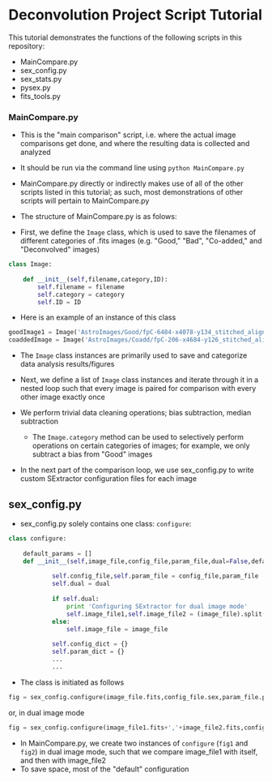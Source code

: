 # Deconvolution Project Script Tutorial

This tutorial demonstrates the functions of the following scripts in this repository:

- MainCompare.py
- sex_config.py
- sex_stats.py
- pysex.py
- fits_tools.py


### MainCompare.py

* This is the "main comparison" script, i.e. where the actual image comparisons get done, and where the resulting data is collected and analyzed
* It should be run via the command line using ```python MainCompare.py```
* MainCompare.py directly or indirectly makes use of all of the other scripts listed in this tutorial; as such, most demonstrations of other scripts will pertain to MainCompare.py
* The structure of MainCompare.py is as folows:

* First, we define the ```Image``` class, which is used to save the filenames of different categories of .fits images (e.g. "Good," "Bad", "Co-added," and "Deconvolved" images)
``` python
class Image:
    
    def __init__(self,filename,category,ID):
        self.filename = filename
        self.category = category
        self.ID = ID
```
* Here is an example of an instance of this class
``` python
goodImage1 = Image('AstroImages/Good/fpC-6484-x4078-y134_stitched_alignCropped.fits','Good','1')
coaddedImage = Image('AstroImages/Coadd/fpC-206-x4684-y126_stitched_alignCropped-COADD.fits','Coadded','')
```
* The ```Image``` class instances are primarily used to save and categorize data analysis results/figures

* Next, we define a list of ```Image``` class instances and iterate through it in a nested loop such that every image is paired for comparison with every other image exactly once
* We perform trivial data cleaning operations; bias subtraction, median subtraction
    * The ```Image.category``` method can be used to selectively perform operations on certain categories of images; for example, we only subtract a bias from "Good" images
* In the next part of the comparison loop, we use sex_config.py to write custom SExtractor configuration files for each image

## sex_config.py

* sex_config.py solely contains one class: ```configure```:
``` python
class configure:
    
    default_params = []
    def __init__(self,image_file,config_file,param_file,dual=False,default_params=default_params):
            
            self.config_file,self.param_file = config_file,param_file
            self.dual = dual
            
            if self.dual:
                print 'Configuring SExtractor for dual image mode'
                self.image_file1,self.image_file2 = (image_file).split(',')
            else:
                self.image_file = image_file
                    
            self.config_dict = {}
            self.param_dict = {}
            ...
            ...
```
* The class is initiated as follows
``` python
fig = sex_config.configure(image_file.fits,config_file.sex,param_file.param)
```
or, in dual image mode
``` python
fig = sex_config.configure(image_file1.fits+','+image_file2.fits,config_file.sex,param_file.param,dual=True)
```
* In MainCompare.py, we create two instances of ```configure``` (```fig1``` and ```fig2```) in dual image mode, such that we compare image_file1 with itself, and then with image_file2
* To save space, most of the "default" configuration 
